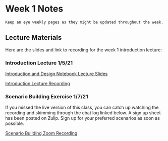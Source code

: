 Week 1 Notes
============================

```{note}
Keep an eye weekly pages as they might be updated throughout the week.
```

## Lecture Materials

Here are the slides and link to recording for the week 1 introduction lecture:

### Introduction Lecture 1/5/21
<a href="../../resources/INF134_Intro_slides.pdf" >Introduction and Design Notebook Lecture Slides</a>

[Introduction Lecture Recording](https://uci.yuja.com/V/Video?v=2379535&node=8541034&a=2070948750&autoplay=1)

### Scenario Building Exercise 1/7/21

If you missed the live version of this class, you can catch up watching the recording and skimming through the chat log linked below. A sign up sheet has been posted on Zulip. Sign up for your preferred scenarios as soon as possible.

[Scenario Building Zoom Recording](https://uci.yuja.com/V/Video?v=2384238&node=8563400&a=1089520396&autoplay=1)

